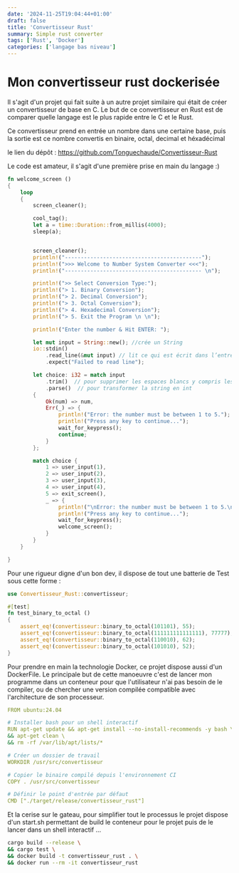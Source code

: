 ```yaml
---
date: '2024-11-25T19:04:44+01:00'
draft: false
title: 'Convertisseur Rust'
summary: Simple rust converter
tags: ['Rust', 'Docker']
categories: ['langage bas niveau']
---
```


# Mon convertisseur rust dockerisée

Il s'agit d'un projet qui fait suite à un autre projet similaire qui était de créer un convertisseur de base en C. Le but de ce convertisseur en Rust est de comparer quelle langage est le plus rapide entre le C et le Rust.

Ce convertisseur prend en entrée un nombre dans une certaine base, puis la sortie est ce nombre convertis en binaire, octal, decimal et héxadécimal

le lien du dépôt : <https://github.com/Tonguechaude/Convertisseur-Rust>

Le code est amateur, il s'agit d'une première prise en main du langage :)

```Rust
fn welcome_screen ()
{
    loop
    {
        screen_cleaner();

        cool_tag();
        let a = time::Duration::from_millis(4000);
        sleep(a);


        screen_cleaner();
        println!("-------------------------------------------");
        println!(">>> Welcome to Number System Converter <<<");
        println!("------------------------------------------- \n");

        println!(">> Select Conversion Type:");
        println!("> 1. Binary Conversion");
        println!("> 2. Decimal Conversion");
        println!("> 3. Octal Conversion");
        println!("> 4. Hexadecimal Conversion");
        println!("> 5. Exit the Program \n \n");

        println!("Enter the number & Hit ENTER: ");

        let mut input = String::new(); //crée un String
        io::stdin()
            .read_line(&mut input) // lit ce qui est écrit dans l’entrée standard et le met dans input
            .expect("Failed to read line");

        let choice: i32 = match input
            .trim()  // pour supprimer les espaces blancs y compris les \n
            .parse()  // pour transformer la string en int
        {
            Ok(num) => num,
            Err(_) => {
                println!("Error: the number must be between 1 to 5.");
                println!("Press any key to continue...");
                wait_for_keypress();
                continue;
            }
        };

        match choice {
            1 => user_input(1),
            2 => user_input(2),
            3 => user_input(3),
            4 => user_input(4),
            5 => exit_screen(),
            _ => {
                println!("\nError: the number must be between 1 to 5.\n");
                println!("Press any key to continue...");
                wait_for_keypress();
                welcome_screen();
            }
        }
    }

}
```
Pour une rigueur digne d'un bon dev, il dispose de tout une batterie de Test sous cette forme :

```Rust
use Convertisseur_Rust::convertisseur;

#[test]
fn test_binary_to_octal ()
{
    assert_eq!(convertisseur::binary_to_octal(101101), 55);
    assert_eq!(convertisseur::binary_to_octal(111111111111111), 77777);
    assert_eq!(convertisseur::binary_to_octal(110010), 62);
    assert_eq!(convertisseur::binary_to_octal(101010), 52);
}
```

Pour prendre en main la technologie Docker, ce projet dispose aussi d'un DockerFile. Le principale but de cette manoeuvre c'est de lancer mon programme dans un conteneur pour que l'utilisateur n'ai pas besoin de le compiler, ou de chercher une version compilée compatible avec l'architecture de son processeur.

```yml
FROM ubuntu:24.04

# Installer bash pour un shell interactif
RUN apt-get update && apt-get install --no-install-recommends -y bash \
&& apt-get clean \
&& rm -rf /var/lib/apt/lists/*

# Créer un dossier de travail
WORKDIR /usr/src/convertisseur

# Copier le binaire compilé depuis l'environnement CI
COPY . /usr/src/convertisseur

# Définir le point d'entrée par défaut
CMD ["./target/release/convertisseur_rust"]
```

Et la cerise sur le gateau, pour simplifier tout le processus le projet dispose d'un start.sh permettant de build le conteneur pour le projet puis de le lancer dans un shell interactif ...

```bash
cargo build --release \
&& cargo test \
&& docker build -t convertisseur_rust . \
&& docker run --rm -it convertisseur_rust
```